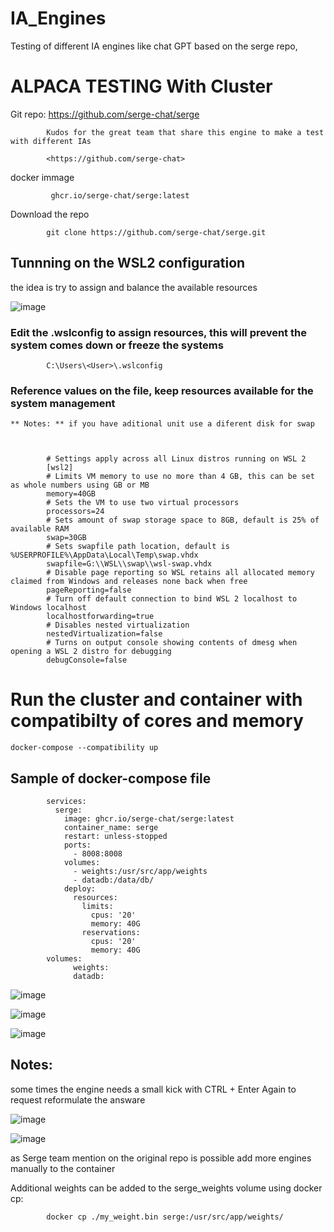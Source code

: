 # IA_Engines

Testing of different IA engines like chat GPT based on the serge repo,

# ALPACA TESTING With Cluster

Git repo:
            <https://github.com/serge-chat/serge>

            Kudos for the great team that share this engine to make a test with different IAs 

            <https://github.com/serge-chat>
                       

docker immage
         
             ghcr.io/serge-chat/serge:latest

Download the repo

            git clone https://github.com/serge-chat/serge.git
                
         
## Tunnning on the WSL2 configuration

  the idea is try to assign and balance the available resources
  
  ![image](https://github.com/Israelsmmx/IA_Engines/assets/84999244/68cdb59c-d25c-42aa-a065-0928aeac96e2)


### Edit the .wslconfig to assign resources, this will prevent the system comes down or freeze the systems
        
            C:\Users\<User>\.wslconfig

### Reference values on the file, keep resources available for the system management

    ** Notes: ** if you have aditional unit use a diferent disk for swap
    
    

            # Settings apply across all Linux distros running on WSL 2
            [wsl2]
            # Limits VM memory to use no more than 4 GB, this can be set as whole numbers using GB or MB
            memory=40GB 
            # Sets the VM to use two virtual processors
            processors=24
            # Sets amount of swap storage space to 8GB, default is 25% of available RAM
            swap=30GB
            # Sets swapfile path location, default is %USERPROFILE%\AppData\Local\Temp\swap.vhdx
            swapfile=G:\\WSL\\swap\\wsl-swap.vhdx
            # Disable page reporting so WSL retains all allocated memory claimed from Windows and releases none back when free
            pageReporting=false
            # Turn off default connection to bind WSL 2 localhost to Windows localhost
            localhostforwarding=true
            # Disables nested virtualization
            nestedVirtualization=false
            # Turns on output console showing contents of dmesg when opening a WSL 2 distro for debugging
            debugConsole=false


# Run the cluster and container with compatibilty of cores and memory

    docker-compose --compatibility up


## Sample of docker-compose file    


            services:
              serge:
                image: ghcr.io/serge-chat/serge:latest
                container_name: serge
                restart: unless-stopped
                ports:
                  - 8008:8008
                volumes:
                  - weights:/usr/src/app/weights
                  - datadb:/data/db/
                deploy:
                  resources:
                    limits:
                      cpus: '20'
                      memory: 40G
                    reservations:
                      cpus: '20'
                      memory: 40G
            volumes:
                  weights:
                  datadb:



![image](https://github.com/Israelsmmx/IA_Engines/assets/84999244/d70e72f4-2320-41b0-8df2-d3ea5859b3fa)

![image](https://github.com/Israelsmmx/IA_Engines/assets/84999244/ae685b2a-dd33-42f6-8549-95bd0760e0ec)

![image](https://github.com/Israelsmmx/IA_Engines/assets/84999244/042170fa-25d4-4e6f-80cd-65a023388a84)


## Notes:

  some times the engine needs a small kick with CTRL + Enter Again to request reformulate the answare

  
  ![image](https://github.com/Israelsmmx/IA_Engines/assets/84999244/96f8952b-145b-4d18-9ae2-0dfc80293a78)


  
  ![image](https://github.com/Israelsmmx/IA_Engines/assets/84999244/b819c480-79b3-4149-b0ba-33d63a0fabeb)

as Serge team mention on the original repo is possible add more engines manually to the container

  Additional weights can be added to the serge_weights volume using docker cp:

            docker cp ./my_weight.bin serge:/usr/src/app/weights/
  

